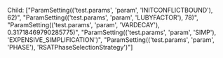 Child: ["ParamSetting(('test.params', 'param', 'INITCONFLICTBOUND'), 62)", "ParamSetting(('test.params', 'param', 'LUBYFACTOR'), 78)", "ParamSetting(('test.params', 'param', 'VARDECAY'), 0.31718469790285775)", "ParamSetting(('test.params', 'param', 'SIMP'), 'EXPENSIVE_SIMPLIFICATION')", "ParamSetting(('test.params', 'param', 'PHASE'), 'RSATPhaseSelectionStrategy')"]